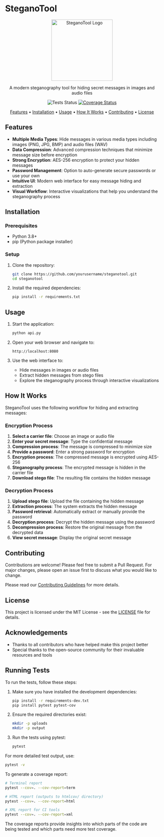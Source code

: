 # SteganoTool

<p align="center">
  <img src="static/img/logo.png" alt="SteganoTool Logo" width="200"/>
</p>

<p align="center">
  A modern steganography tool for hiding secret messages in images and audio files
</p>

<p align="center">
  <img src="https://github.com/yourusername/steganotool/actions/workflows/python-tests.yml/badge.svg" alt="Tests Status"/>
  <a href="https://codecov.io/gh/yourusername/steganotool">
    <img src="https://codecov.io/gh/yourusername/steganotool/branch/main/graph/badge.svg" alt="Coverage Status"/>
  </a>
</p>

<p align="center">
  <a href="#features">Features</a> •
  <a href="#installation">Installation</a> •
  <a href="#usage">Usage</a> •
  <a href="#how-it-works">How It Works</a> •
  <a href="#contributing">Contributing</a> •
  <a href="#license">License</a>
</p>

## Features

- **Multiple Media Types**: Hide messages in various media types including images (PNG, JPG, BMP) and audio files (WAV)
- **Data Compression**: Advanced compression techniques that minimize message size before encryption
- **Strong Encryption**: AES-256 encryption to protect your hidden messages
- **Password Management**: Option to auto-generate secure passwords or use your own
- **Intuitive UI**: Modern web interface for easy message hiding and extraction
- **Visual Workflow**: Interactive visualizations that help you understand the steganography process

## Installation

### Prerequisites

- Python 3.8+
- pip (Python package installer)

### Setup

1. Clone the repository:
   ```bash
   git clone https://github.com/yourusername/steganotool.git
   cd steganotool
   ```

2. Install the required dependencies:
   ```bash
   pip install -r requirements.txt
   ```

## Usage

1. Start the application:
   ```bash
   python api.py
   ```

2. Open your web browser and navigate to:
   ```
   http://localhost:8080
   ```

3. Use the web interface to:
   - Hide messages in images or audio files
   - Extract hidden messages from stego files
   - Explore the steganography process through interactive visualizations

## How It Works

SteganoTool uses the following workflow for hiding and extracting messages:

### Encryption Process
1. **Select a carrier file**: Choose an image or audio file
2. **Enter your secret message**: Type the confidential message
3. **Compression process**: The message is compressed to minimize size
4. **Provide a password**: Enter a strong password for encryption
5. **Encryption process**: The compressed message is encrypted using AES-256
6. **Steganography process**: The encrypted message is hidden in the carrier file
7. **Download stego file**: The resulting file contains the hidden message

### Decryption Process
1. **Upload stego file**: Upload the file containing the hidden message
2. **Extraction process**: The system extracts the hidden message
3. **Password retrieval**: Automatically extract or manually provide the password
4. **Decryption process**: Decrypt the hidden message using the password
5. **Decompression process**: Restore the original message from the decrypted data
6. **View secret message**: Display the original secret message

## Contributing

Contributions are welcome! Please feel free to submit a Pull Request. For major changes, please open an issue first to discuss what you would like to change.

Please read our [Contributing Guidelines](CONTRIBUTING.md) for more details.

## License

This project is licensed under the MIT License - see the [LICENSE](LICENSE) file for details.

## Acknowledgements

- Thanks to all contributors who have helped make this project better
- Special thanks to the open-source community for their invaluable resources and tools

## Running Tests

To run the tests, follow these steps:

1. Make sure you have installed the development dependencies:
   ```bash
   pip install -r requirements-dev.txt
   pip install pytest pytest-cov
   ```

2. Ensure the required directories exist:
   ```bash
   mkdir -p uploads
   mkdir -p output
   ```

3. Run the tests using pytest:
   ```bash
   pytest
   ```

For more detailed test output, use:
```bash
pytest -v
```

To generate a coverage report:
```bash
# Terminal report
pytest --cov=. --cov-report=term

# HTML report (outputs to htmlcov/ directory)
pytest --cov=. --cov-report=html

# XML report for CI tools
pytest --cov=. --cov-report=xml
```

The coverage reports provide insights into which parts of the code are being tested and which parts need more test coverage. 